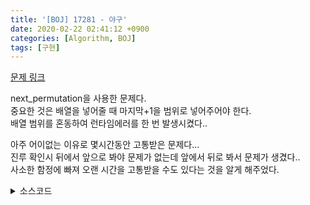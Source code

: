 ```yaml
---
title: '[BOJ] 17281 - 야구'
date: 2020-02-22 02:41:12 +0900
categories: [Algorithm, BOJ]
tags: [구현]
---
```


[문제 링크](https://www.acmicpc.net/problem/17281)

next_permutation을 사용한 문제다.<br>
중요한 것은 배열을 넣어줄 때 마지막+1을 범위로 넣어주어야 한다.<br>
배열 범위를 혼동하여 런타임에러를 한 번 발생시켰다..<br>

아주 어이없는 이유로 몇시간동안 고통받은 문제다...<br>
진루 확인시 뒤에서 앞으로 봐야 문제가 없는데 앞에서 뒤로 봐서 문제가 생겼다..<br>
사소한 함정에 빠져 오랜 시간을 고통받을 수도 있다는 것을 알게 해주었다.<br>

<details>
  <summary> 소스코드 </summary>
    <div markdown="1">

```c++
#include <iostream>
#include <algorithm>
#include <vector>
#include <string.h>
using namespace std;

int inning[55][9], sunser[8] = { 2,3,4,5,6,7,8,9 };
bool home[3];

int main(void) {
	int n, ans = 0;
	scanf("%d", &n);
	for (int i = 0; i < n; i++)
		for (int j = 0; j < 9; j++)
			scanf("%d", inning[i] + j);
	do {
		int tmp = 0, t_num = 0;
		for (int i = 0; i < n; i++) { // 이닝 내에서의 게임
			int out = 0;
			memset(home, 0, sizeof(home)); // 이닝 시작시에는 비어있는 상태로 시작
			while (out < 3) {
				// now는 현재 타자가 낸 점수
				int now = t_num == 3 ? inning[i][0] : // 4번타자(3)는 무조건 1번선수
					t_num > 3 ? inning[i][sunser[t_num - 1] - 1] : // 5~9번타자(4~8): 각 3~7인덱스에 대응, 0~2는 그대로 대응
					inning[i][sunser[t_num] - 1];
				t_num = (t_num + 1) % 9;
				if (now == 0) {
					out++;
					continue;
				}
				for (int i = 2; i >= 0; i--) { // home[0~2] : 1~3루에 주자가 존재하는지 여부
					if (!home[i]) continue;
					home[i] = false;
					if (i + now >= 3) tmp++; // 홈에 도착하면 점수만 +1
					else home[i + now] = true; // 루에 남는다.
				}
				if (now == 4) tmp++;
				else home[now - 1] = true;
			}
		}
		ans = max(ans, tmp);
	} while (next_permutation(sunser, sunser + 8));

	printf("%d", ans);
	return 0;
}
```